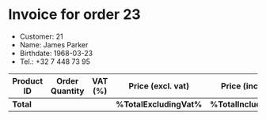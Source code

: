 # Invoice for order 23

- Customer: 21
- Name: James Parker
- Birthdate: 1968-03-23
- Tel.: +32 7 448 73 95

| Product ID | Order Quantity | VAT (%) | Price (excl. vat) | Price (incl. VAT) |
|------------|----------------|---------|-------------------|-------------------|
| **Total** |                 |         | **%TotalExcludingVat%**| **%TotalIncludingVat%** |


